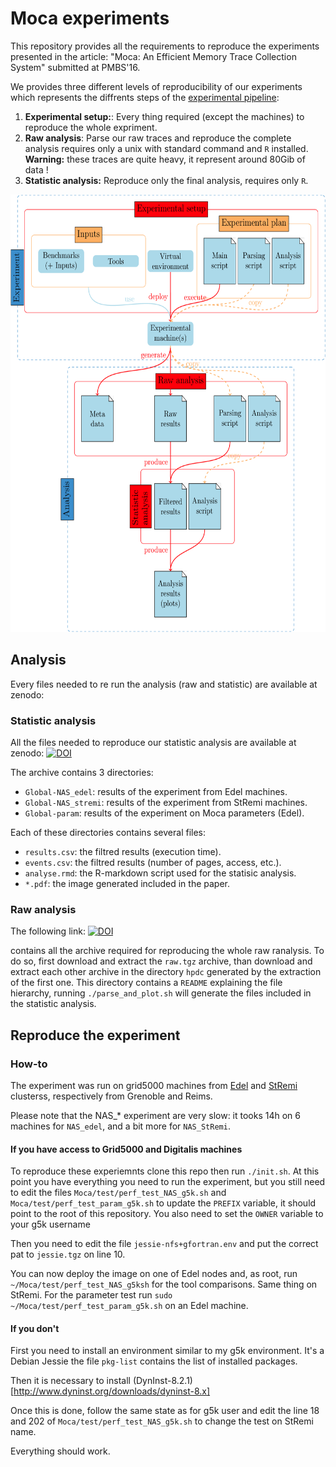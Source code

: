 # Moca experiments

This repository provides all the requirements to reproduce the experiments
presented in the article: "Moca: An Efficient Memory Trace Collection
System" submitted at PMBS'16.

We provides three different levels of reproducibility of our experiments which
represents the diffrents steps of the [experimental pipeline](#fig:pipe):

1. **Experimental setup:**: Every thing required (except the machines) to
reproduce the whole expriment.
2. **Raw analysis**: Parse our raw traces and reproduce the complete analysis
requires only a unix with standard command and `R` installed. **Warning:** these
traces are quite heavy, it represent around 80Gib of data !
3. **Statistic analysis:** Reproduce only the final analysis, requires only
`R`.

<a name="fig:pipe"><img src="img/pipeline.png" height="700" alt="Experimental pipeline"></a>


## Analysis

Every files needed to re run the analysis (raw and statistic) are available at
zenodo:


### Statistic analysis

All the files needed to reproduce our statistic analysis are available at
zenodo:
[![DOI](https://zenodo.org/badge/doi/10.5281/zenodo.46380.svg)](http://dx.doi.org/10.5281/zenodo.46380)



The archive contains 3 directories:

* `Global-NAS_edel`: results of the experiment from Edel machines.
* `Global-NAS_stremi`: results of the experiment from StRemi machines.
* `Global-param`: results of the experiment on Moca parameters (Edel).

Each of these directories contains several files:

* `results.csv`: the filtred results (execution time).
* `events.csv`: the filtred results (number of pages, access, etc.).
* `analyse.rmd`: the R-markdown script used for the statisic analysis.
* `*.pdf`: the image generated included in the paper.



### Raw analysis

The following link:
[![DOI](https://zenodo.org/badge/doi/10.5281/zenodo.46525.svg)](http://dx.doi.org/10.5281/zenodo.46525)

contains all the archive
required for reproducing the whole raw ranalysis. To do so, first download and
extract the `raw.tgz` archive, than download and extract each other archive in
the directory `hpdc` generated by the extraction of the first one. This
directory contains a `README` explaining the file hierarchy, running
`./parse_and_plot.sh` will generate the files included in the statistic
analysis.


## Reproduce the experiment

### How-to

The experiment was run on grid5000 machines from
[Edel](https://www.grid5000.fr/mediawiki/index.php/Grenoble:Hardware#Edel)
and
[StRemi](https://www.grid5000.fr/mediawiki/index.php/Reims:Hardware#Stremi)
clusterss, respectively from Grenoble and Reims.

Please note that the NAS_* experiment are very slow: it tooks 14h on 6
machines for `NAS_edel`, and a bit more for `NAS_StRemi`.

#### If you have access to Grid5000 and Digitalis machines

To reproduce these experiemnts clone this repo then run `./init.sh`.
At this point you have everything you need to run the experiment, but you
still need to edit the files `Moca/test/perf_test_NAS_g5k.sh` and
`Moca/test/perf_test_param_g5k.sh` to update the `PREFIX` variable, it should
point to the root of this repository. You also need to set the `OWNER`
variable to your g5k username

Then you need to edit the file `jessie-nfs+gfortran.env` and put the correct
pat to `jessie.tgz` on line 10.

You can now deploy the image on one of Edel nodes and, as root, run
`~/Moca/test/perf_test_NAS_g5ksh` for the tool comparisons. Same thing on
StRemi.  For the parameter test run `sudo
~/Moca/test/perf_test_param_g5k.sh`  on an Edel machine.

#### If you don't

First you need to install an environment similar to my g5k environment. It's a
Debian Jessie the file `pkg-list` contains the list of installed packages.

Then it is necessary to install
(DynInst-8.2.1)[http://www.dyninst.org/downloads/dyninst-8.x]

Once this is done, follow the same state as for g5k user and edit the line 18
and 202 of `Moca/test/perf_test_NAS_g5k.sh` to change the test on StRemi name.

Everything should work.
